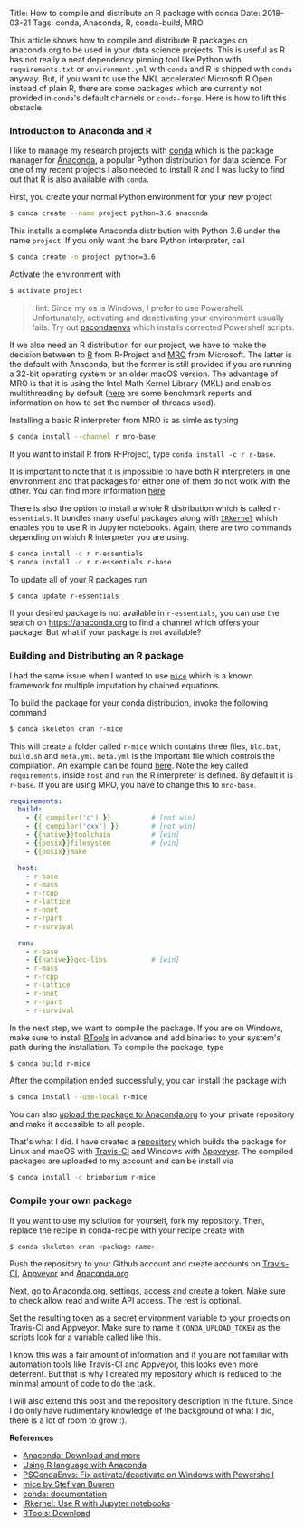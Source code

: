 Title: How to compile and distribute an R package with conda
Date: 2018-03-21
Tags: conda, Anaconda, R, conda-build, MRO

This article shows how to compile and distribute R packages on anaconda.org to
be used in your data science projects. This is useful as R has not really a
neat dependency pinning tool like Python with ``requirements.txt`` or
``environment.yml`` with ``conda`` and R is shipped with ``conda`` anyway. But,
if you want to use the MKL accelerated Microsoft R Open instead of plain R,
there are some packages which are currently not provided in ``conda``'s default
channels or ``conda-forge``. Here is how to lift this obstacle.

<!-- PELICAN_END_SUMMARY -->

### Introduction to Anaconda and R

I like to manage my research projects with [conda][6] which is the package
manager for [Anaconda][7], a popular Python distribution for data science. For
one of my recent projects I also needed to install R and I was lucky to find
out that R is also available with ``conda``.

First, you create your normal Python environment for your new project

```bash
$ conda create --name project python=3.6 anaconda
```

This installs a complete Anaconda distribution with Python 3.6 under the name
``project``. If you only want the bare Python interpreter, call

```bash
$ conda create -n project python=3.6
```

Activate the environment with

```bash
$ activate project
```

> Hint: Since my os is Windows, I prefer to use Powershell. Unfortunately,
> activating and deactivating your environment usually fails. Try out
> [pscondaenvs][2] which installs corrected Powershell scripts.

If we also need an R distribution for our project, we have to make the decision
between to [R](https://www.r-project.org/) from R-Project and
[MRO](https://mran.microsoft.com/open) from Microsoft. The latter is the
default with Anaconda, but the former is still provided if you are running a
32-bit operating system or an older macOS version. The advantage of MRO is that
it is using the Intel Math Kernel Library (MKL) and enables multithreading by
default ([here](https://mran.microsoft.com/documents/rro/multithread) are some
benchmark reports and information on how to set the number of threads used).

Installing a basic R interpreter from MRO is as simle as typing

```bash
$ conda install --channel r mro-base
```

If you want to install R from R-Project, type ``conda install -c r r-base``.

It is important to note that it is impossible to have both R interpreters in
one environment and that packages for either one of them do not work with the
other. You can find more information [here][4].

There is also the option to install a whole R distribution which is called
``r-essentials``. It bundles many useful packages along with [``IRkernel``][8]
which enables you to use R in Jupyter notebooks. Again, there are two commands
depending on which R interpreter you are using.

```bash
$ conda install -c r r-essentials
$ conda install -c r r-essentials r-base
```

To update all of your R packages run

```bash
$ conda update r-essentials
```

If your desired package is not available in ``r-essentials``, you can use the
search on https://anaconda.org to find a channel which offers your package. But
what if your package is not available?

### Building and Distributing an R package

I had the same issue when I wanted to use [``mice``][3] which is a known
framework for multiple imputation by chained equations.

To build the package for your conda distribution, invoke the following command

```bash
$ conda skeleton cran r-mice
```

This will create a folder called ``r-mice`` which contains three files,
``bld.bat``, ``build.sh`` and ``meta.yml``. ``meta.yml`` is the important file
which controls the compilation. An example can be found [here][1]. Note the key
called ``requirements``. inside ``host`` and ``run`` the R interpreter is
defined. By default it is ``r-base``. If you are using MRO, you have to change
this to ``mro-base``.

```yaml
requirements:
  build:
    - {{ compiler('c') }}          # [not win]
    - {{ compiler('cxx') }}        # [not win]
    - {{native}}toolchain          # [win]
    - {{posix}}filesystem          # [win]
    - {{posix}}make

  host:
    - r-base
    - r-mass
    - r-rcpp
    - r-lattice
    - r-nnet
    - r-rpart
    - r-survival

  run:
    - r-base
    - {{native}}gcc-libs           # [win]
    - r-mass
    - r-rcpp
    - r-lattice
    - r-nnet
    - r-rpart
    - r-survival
```

In the next step, we want to compile the package. If you are on Windows, make
sure to install [RTools][9] in advance and add binaries to your system's path
during the installation. To compile the package, type

```bash
$ conda build r-mice
```

After the compilation ended successfully, you can install the package with

```bash
$ conda install --use-local r-mice
```

You can also [upload the package to Anaconda.org][10] to your private
repository and make it accessible to all people.

That's what I did. I have created a [repository][11] which builds the package
for Linux and macOS with [Travis-CI][12] and Windows with [Appveyor][13]. The
compiled packages are uploaded to my account and can be install via

```bash
$ conda install -c brimborium r-mice
```

### Compile your own package

If you want to use my solution for yourself, fork my repository. Then, replace
the recipe in conda-recipe with your recipe create with

```bash
$ conda skeleton cran <package name>
```

Push the repository to your Github account and create accounts on [Travis-
CI][12], [Appveyor][13] and [Anaconda.org](https://anaconda.org/).

Next, go to Anaconda.org, settings, access and create a token. Make sure to
check allow read and write API access. The rest is optional.

Set the resulting token as a secret environment variable to your projects on
Travis-CI and Appveyor. Make sure to name it ``CONDA_UPLOAD_TOKEN`` as the
scripts look for a variable called like this.

I know this was a fair amount of information and if you are not familiar with
automation tools like Travis-CI and Appveyor, this looks even more deterrent.
But that is why I created my repository which is reduced to the minimal amount
of code to do the task.

I will also extend this post and the repository description in the future.
Since I do only have rudimentary knowledge of the background of what I did,
there is a lot of room to grow :).

**References**

- [Anaconda: Download and more][7]
- [Using R language with Anaconda][5]
- [PSCondaEnvs: Fix activate/deactivate on Windows with Powershell][2]
- [mice by Stef van Buuren][3]
- [conda: documentation][6]
- [IRkernel: Use R with Jupyter notebooks][8]
- [RTools: Download][9]

[1]: https://github.com/tobiasraabe/r-mice/blob/master/conda-recipe/meta.yaml
[2]: https://github.com/BCSharp/PSCondaEnvs
[3]: https://github.com/stefvanbuuren/mice
[4]: https://github.com/conda-forge/r-base-feedstock/issues/34
[5]: https://docs.anaconda.com/anaconda/user-guide/tasks/use-r-language
[6]: https://conda.io/docs/
[7]: https://www.anaconda.com/distribution/
[8]: https://github.com/IRkernel/IRkernel
[9]: https://cran.r-project.org/bin/windows/Rtools/
[10]: https://www.anaconda.com/blog/developer-blog/conda-data-science/
[11]: https://github.com/tobiasraabe/r-mice
[12]: https://www.travis-ci.org/
[13]: https://www.appveyor.com/
